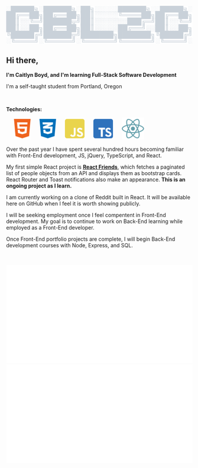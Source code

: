 <br>


<img src="CBL2C.png">

<br>

## Hi there,

**I'm Caitlyn Boyd, and I'm learning Full-Stack Software Development**

I'm a self-taught student from Portland, Oregon

<br>

**Technologies:**

⠀⠀<img height="60" src="html5-brands.svg">⠀⠀ <img height="60" src="css3-alt-brands.svg">⠀⠀ <img height="60" src="js-square-brands.svg">⠀⠀ <img height="60" src="ts-svg.svg">⠀⠀ <img height="60" src="react-brands.svg">

Over the past year I have spent several hundred hours becoming familiar with Front-End development, JS, jQuery, TypeScript, and React.

My first simple React project is **[React Friends](https://github.com/CBL2C/Portfolio_React_Friends)**, which fetches a paginated list of people objects from an API and displays them as bootstrap cards.  React Router and Toast notifications also make an appearance.  **This is an ongoing project as I learn.**

I am currently working on a clone of Reddit built in React. It will be available here on GitHub when I feel it is worth showing publicly. 

I will be seeking employment once I feel compentent in Front-End development. My goal is to continue to work on Back-End learning while employed as a Front-End developer. 

Once Front-End portfolio projects are complete, I will begin Back-End development courses with Node, Express, and SQL.

<br>

<a href="https://github.com/CBL2C/CBL2C">

![](https://github.com/CBL2C/github-stats/blob/master/generated/overview.svg)
![](https://github.com/CBL2C/github-stats/blob/master/generated/languages.svg)

</a>

<!-- <a href="https://github.com/CBL2C/CBL2C">
  <img align="center" src="https://github-readme-stats.vercel.app/api/top-langs/?username=CBL2C&&tex&title_color=DEB841&text_color=DEB841&icon_color=639FAB&bg_color=24282d&border_color=DEB841&langs_count=5&hide=python&layout=compact" />
</a> -->
<!-- <a href="https://github.com/CBL2C/CBL2C">
  <img align="center" src="https://github-readme-stats.vercel.app/api?username=CBL2C&hide=prs,contribs&show_icons=true&line_height=27&count_private=true&title_color=DEB841&text_color=DEB841&border_color=DEB841&icon_color=639FAB&bg_color=24282d" />
</a> -->
